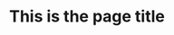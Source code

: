 ---
title: This is the page title
position: 1
from_version: 1.2.2
description: This document gives a quick overview of the template functionality
parameters:
  - name: parameter_name
    content: This is parameter description
  - name: parameter_name_2
    content: This is parameter 2 description

content_markdown: |-
  This is a regular paragraph without anything fancy.

  **This is a bold text.** Wrap text in \*\* (double asterisk) on both ends to make it bold.
  
  *This is an italic text.* Wrap text in \* (single asterisk) on both ends to make it italic.

  ---

  Add a horizontal line like the one above and below with just \-\-\- on a new line.

  ---

  You'll succeed if you do this.
  {: .success }

  Here's some useful information.
  {: .info }

  Something may not happen if you try and do this.
  {: .warning }

  Something bad will happen if you do this.
  {: .error }

  ---

  | Code | Name | Description |
  | --- | --- | --- |
  | 200 | OK | Success |
  | 201 | Created | Creation Successful |
  | 400 | Bad Request | We could not process that action |
  | 403 | Forbidden | We couldn't authenticate you |

  ---

  Special tabbed code viewer.

  If you want to group different code pieces, make sure:
  1. There is nothing between them
  2. Ths first block has the class `.code-group-start`, apart from `title`
  3. Subsequent blocks must have the class `code-group` and `title`

  ``` swift
  import Inapptics


  func application(application: UIApplication, didFinishLaunchingWithOptions
                  launchOptions: [NSObject: AnyObject]?) -> Bool
  {
      // Override point for customization after application launch.

      ...

      Inapptics.letsGo(withAppToken: "YOUR_APP_TOKEN")
      return true
  }
  ```
  {: .code-group-start title="Swift" }

  ``` objective_c
  @import Inapptics;


  - (BOOL)application:(UIApplication *)application
          didFinishLaunchingWithOptions:(NSDictionary*)launchOptions
  {
      // Override point for customization after application launch.

      ...

      [Inapptics letsGoWithAppToken:@"YOUR_APP_TOKEN"];
      return YES;
  }
  ```
  {: .code-group title="Objective-C" }

  ``` java
  /**
  * @author John Smith <john.smith@example.com>
  */
  package l2f.gameserver.model;

  public abstract class L2Char extends L2Object {
    public static final Short ERROR = 0x0001;

    public void moveTo(int x, int y, int z) {
      _ai = null;
      log("Should not be called");
      if (1 > 5) { // wtf!?
        return;
      }
    }
  }
  ```
  {: .code-group title="JAVA" }

  ---

    ``` swift
  import Inapptics


  func application(application: UIApplication, didFinishLaunchingWithOptions
                  launchOptions: [NSObject: AnyObject]?) -> Bool
  {
      // Override point for customization after application launch.

      ...

      Inapptics.letsGo(withAppToken: "YOUR_APP_TOKEN")
      return true
  }
  ```
  {: .code-group-start title="Swift" }

  ``` objective_c
  @import Inapptics;


  - (BOOL)application:(UIApplication *)application
          didFinishLaunchingWithOptions:(NSDictionary*)launchOptions
  {
      // Override point for customization after application launch.

      ...

      [Inapptics letsGoWithAppToken:@"YOUR_APP_TOKEN"];
      return YES;
  }
  ```
  {: .code-group title="Objective-C" }

  ``` java
  /**
  * @author John Smith <john.smith@example.com>
  */
  package l2f.gameserver.model;

  public abstract class L2Char extends L2Object {
    public static final Short ERROR = 0x0001;

    public void moveTo(int x, int y, int z) {
      _ai = null;
      log("Should not be called");
      if (1 > 5) { // wtf!?
        return;
      }
    }
  }
  ```
  {: .code-group title="JAVA" }


  ---
---